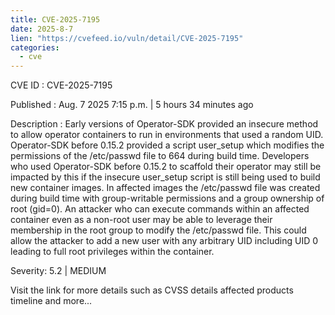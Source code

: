 ```yaml
--- 
title: CVE-2025-7195
date: 2025-8-7
lien: "https://cvefeed.io/vuln/detail/CVE-2025-7195"
categories:
  - cve
---
```


CVE ID : CVE-2025-7195

Published :  Aug. 7
2025
7:15 p.m. | 5 hours
34 minutes ago

Description : Early versions of Operator-SDK provided an insecure method to allow operator containers to run in environments that used a random UID. Operator-SDK before 0.15.2 provided a script
user_setup
which modifies the permissions of the /etc/passwd file to 664 during build time. Developers who used Operator-SDK before 0.15.2 to scaffold their operator may still be impacted by this if the insecure user_setup script is still being used to build new container images. In affected images
the /etc/passwd file was created during build time with group-writable permissions and a group ownership of root (gid=0). An attacker who can execute commands within an affected container
even as a non-root user
may be able to leverage their membership in the root group to modify the /etc/passwd file. This could allow the attacker to add a new user with any arbitrary UID
including UID 0
leading to full root privileges within the container.

Severity: 5.2 | MEDIUM

Visit the link for more details
such as CVSS details
affected products
timeline
and more...
